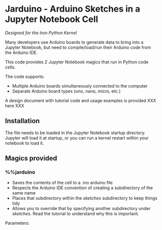# Jarduino - Arduino Sketches in a Jupyter Notebook Cell

*Designed for the Iron Python Kernel*

Many developers use Arduino boards to generate data to bring into a Jupyter Notebook, but need to compile/load/run their Arduino code from the Arduino IDE.

This code provides 2 Jupyter Notebook magics that run in Python code cells. 

The code supports:

*  Multiple Arduino boards simultaneously connected to the computer
*  Separate Arduino board types (uno, nano, micro, etc.)

A design document with tutorial code and usage examples is provided XXX here XXX

## Installation

The file needs to be loaded in the Jupyter Notebook startup directory. Jupyter will load it at startup, or you can run a kernel restart within your notebook to load it.

## Magics provided

### %%jarduino <filename> 
*  Saves the contents of the cell to a .ino arduino file
*  Respects the Arduino IDE convention of creating a subdirectory of the same name 
  *  Places that subdirectory within the *sketches* subdirectory to keep things tidy
  *  Allows you to override that by specifying another subdirectory under *sketches*. Read the tutorial to understand why this is important.
  
Parameters:

  

  

  

